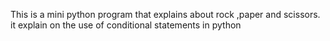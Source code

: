 This is a mini python program that explains about rock ,paper and scissors.
it explain on the use of conditional statements in python 
